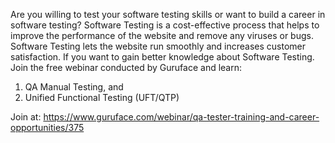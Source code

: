 Are you willing to test your software testing skills or want to build a career in software testing? 
Software Testing is a cost-effective process that helps to improve the performance of the website and remove any viruses or bugs. Software Testing lets the website run smoothly and increases customer satisfaction. If you want to gain better knowledge about Software Testing. Join the free webinar conducted by Guruface and learn:
1.	QA Manual Testing, and
2.	Unified Functional Testing (UFT/QTP)

Join at: https://www.guruface.com/webinar/qa-tester-training-and-career-opportunities/375
